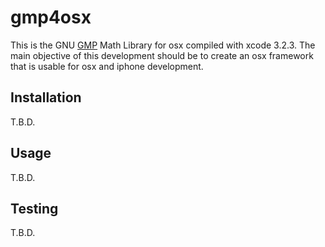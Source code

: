 gmp4osx
=============

This is the GNU [GMP](http://gmplib.org/) Math Library for osx compiled with xcode 3.2.3.
The main objective of this development should be to create an osx framework
that is usable for osx and iphone development.

Installation
-----------

T.B.D.

Usage
-----

T.B.D.

Testing
-------

T.B.D.


[r2h]: http://github.com/github/markup/tree/master/lib/github/commands/rest2html
[r2hc]: http://github.com/github/markup/tree/master/lib/github/markups.rb#L13
[1]: http://github.com/github/markup/issues

